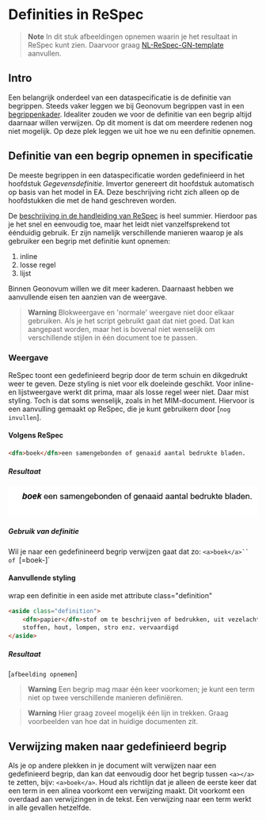 # Definities in ReSpec

> **Note**
> In dit stuk afbeeldingen opnemen waarin je het resultaat in ReSpec kunt zien. Daarvoor graag [NL-ReSpec-GN-template](https://geonovum.github.io/NL-ReSpec-GN-template/) aanvullen.

## Intro

Een belangrijk onderdeel van een dataspecificatie is de definitie van begrippen. Steeds vaker leggen we bij Geonovum begrippen vast in een [begrippenkader](https://definities.geostandaarden.nl/nl/). Idealiter zouden we voor de definitie van een begrip altijd daarnaar willen verwijzen. Op dit moment is dat om meerdere redenen nog niet mogelijk. Op deze plek leggen we uit hoe we nu een definitie opnemen.

## Definitie van een begrip opnemen in specificatie

De meeste begrippen in een dataspecificatie worden gedefinieerd in het hoofdstuk _Gegevensdefinitie_. Imvertor genereert dit hoofdstuk automatisch op basis van het model in EA. Deze beschrijving richt zich alleen op de hoofdstukken die met de hand geschreven worden.

De [beschrijving in de handleiding van ReSpec](https://respec.org/docs/#definitions-and-linking) is heel summier. Hierdoor pas je het snel en eenvoudig toe, maar het leidt niet vanzelfsprekend tot éénduidig gebruik. Er zijn namelijk verschillende manieren waarop je als gebruiker een begrip met definitie kunt opnemen:

1.  inline
1.  losse regel
1.  lijst

Binnen Geonovum willen we dit meer kaderen. Daarnaast hebben we aanvullende eisen ten aanzien van de weergave.

> **Warning**
> Blokweergave en 'normale' weergave niet door elkaar gebruiken. Als je het script gebruikt gaat dat niet goed. Dat kan aangepast worden, maar het is bovenal niet wenselijk om verschillende stijlen in één document toe te passen.

### Weergave

ReSpec toont een gedefinieerd begrip door de term schuin en dikgedrukt weer te geven. Deze styling is niet voor elk doeleinde geschikt. Voor inline- en lijstweergave werkt dit prima, maar als losse regel weer niet. Daar mist styling. Toch is dat soms wenselijk, zoals in het MIM-document. Hiervoor is een aanvulling gemaakt op ReSpec, die je kunt gebruikern door [`nog invullen`].

#### Volgens ReSpec

```markdown
<dfn>boek</dfn>een samengebonden of genaaid aantal bedrukte bladen.
```

##### Resultaat

![Voorbeeld van definitie in ReSpec](media/ReSpec-definitie.png)

##### Gebruik van definitie

Wil je naar een gedefinineerd begrip verwijzen gaat dat zo: `<a>boek</a>`` of `[=boek-]`

#### Aanvullende styling

wrap een definitie in een aside met attribute class="definition"

```html
<aside class="definition">
    <dfn>papier</dfn>stof om te beschrijven of bedrukken, uit vezelachtige
    stoffen, hout, lompen, stro enz. vervaardigd
</aside>
```

##### Resultaat

[`afbeelding opnemen`]

<!-- In guide NL-ReSpec-GN-template ook css voor dfn-box opnemen. Die gebruikt `<aside>` met extra attribuut, dus dan kan ik voorbeeld met en voorbeeld zonder attribuut laten zien -->

> **Warning**
> Een begrip mag maar één keer voorkomen; je kunt een term niet op twee verschillende manieren definiëren.

<!-- Maar het komt ook voor dat je losse termen op verschillende plekken in je document wilt definieren. Dus niet in lijstvorm -->

> **Warning**
> Hier graag zoveel mogelijk één lijn in trekken. Graag voorbeelden van hoe dat in huidige documenten zit.

## Verwijzing maken naar gedefinieerd begrip

Als je op andere plekken in je document wilt verwijzen naar een gedefinieerd begrip, dan kan dat eenvoudig door het begrip tussen `<a></a>` te zetten, bijv:  `<a>boek</a>`. Houd als richtlijn dat je alleen de eerste keer dat een term in een alinea voorkomt een verwijzing maakt. Dit voorkomt een overdaad aan verwijzingen in de tekst. Een verwijzing naar een term werkt in alle gevallen hetzelfde.

<!-- ## Wanneer zelf term definieeren, wanneer verwijzen naar

Index
Begrippen gedefinieerd door deze specificatie
https://respec.org/docs/#definitions-and-linking

Begrippen gedefineerd door verwijzing.
https://respec.org/docs/#referencing-terms-from-other-specifications

bladzijde
één kant van een blad uit een boek, krant, tijdschrift enz.

kaft
papieren omslag om een boek of schrift -->
